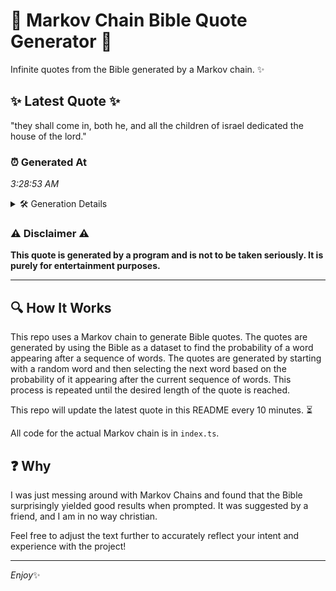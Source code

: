 # 📖 Markov Chain Bible Quote Generator 📖

Infinite quotes from the Bible generated by a Markov chain. ✨

## ✨ Latest Quote ✨
"they shall come in, both he, and all the children of israel dedicated the house of the lord."

### ⏰ Generated At
*3:28:53 AM*

<details>
    <summary>🛠️ Generation Details</summary>
    <p>
        <strong>🌱 Seed:</strong> they<br>
        <strong>🔄 Iterations:</strong> 17<br>
        <strong>📜 Context History:</strong><br>[ they ]: shall<br>[ they, shall ]: come<br>[ they, shall, come ]: in,<br>[ they, shall, come, in, ]: both<br>[ they, shall, come, in,, both ]: he,<br>[ they, shall, come, in,, both, he, ]: and<br>[ shall, come, in,, both, he,, and ]: all<br>[ come, in,, both, he,, and, all ]: the<br>[ in,, both, he,, and, all, the ]: children<br>[ both, he,, and, all, the, children ]: of<br>[ he,, and, all, the, children, of ]: israel<br>[ and, all, the, children, of, israel ]: dedicated<br>[ all, the, children, of, israel, dedicated ]: the<br>[ the, children, of, israel, dedicated, the ]: house<br>[ children, of, israel, dedicated, the, house ]: of<br>[ of, israel, dedicated, the, house, of ]: the<br>[ israel, dedicated, the, house, of, the ]: lord.<br>
    </p>
</details>

### ⚠️ Disclaimer ⚠️
**This quote is generated by a program and is not to be taken seriously. It is purely for entertainment purposes.**

---

## 🔍 How It Works

This repo uses a Markov chain to generate Bible quotes. The quotes are generated by using the Bible as a dataset to find the probability of a word appearing after a sequence of words. The quotes are generated by starting with a random word and then selecting the next word based on the probability of it appearing after the current sequence of words. This process is repeated until the desired length of the quote is reached.

This repo will update the latest quote in this README every 10 minutes. ⏳

All code for the actual Markov chain is in `index.ts`.

## ❓ Why

I was just messing around with Markov Chains and found that the Bible surprisingly yielded good results when prompted. 
It was suggested by a friend, and I am in no way christian.

Feel free to adjust the text further to accurately reflect your intent and experience with the project!

---

*Enjoy*✨
